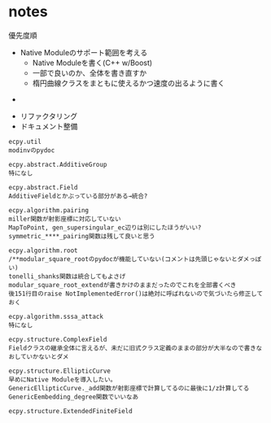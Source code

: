 notes
========

優先度順

* Native Moduleのサポート範囲を考える
  - Native Moduleを書く(C++ w/Boost)
  - 一部で良いのか、全体を書き直すか
  - 楕円曲線クラスをまともに使えるかつ速度の出るように書く
* ~~~ 旧式クラス定義を新式へ変更~~~ -> 完了(40d70b28c0486a9739842ef69ab486f98674e0c0)
* リファクタリング
* ドキュメント整備

```
ecpy.util
modinvのpydoc

ecpy.abstract.AdditiveGroup
特になし

ecpy.abstract.Field
AdditiveFieldとかぶっている部分がある→統合?

ecpy.algorithm.pairing
miller関数が射影座標に対応していない
MapToPoint, gen_supersingular_ec辺りは別にしたほうがいい?
symmetric_****_pairing関数は残して良いと思う

ecpy.algorithm.root
/**modular_square_rootのpydocが機能していない(コメントは先頭じゃないとダメっぽい)
tonelli_shanks関数は統合してもよさげ
modular_square_root_extendが書きかけのままだったのでこれを全部書くべき
後151行目のraise NotImplementedError()は絶対に呼ばれないので気づいたら修正しておく

ecpy.algorithm.sssa_attack
特になし

ecpy.structure.ComplexField
Fieldクラスの継承全体に言えるが、未だに旧式クラス定義のままの部分が大半なので書きなおしていかないとダメ

ecpy.structure.EllipticCurve
早めにNative Moduleを導入したい。
GenericEllipticCurve._add関数が射影座標で計算してるのに最後に1/z計算してる
GenericEembedding_degree関数でいいなあ

ecpy.structure.ExtendedFiniteField
```
